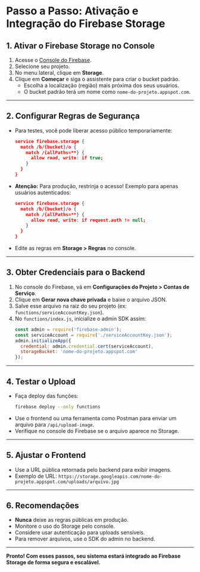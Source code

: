# Passo a Passo: Ativação e Integração do Firebase Storage

## 1. Ativar o Firebase Storage no Console

1. Acesse o [Console do Firebase](https://console.firebase.google.com/).
2. Selecione seu projeto.
3. No menu lateral, clique em **Storage**.
4. Clique em **Começar** e siga o assistente para criar o bucket padrão.
   - Escolha a localização (região) mais próxima dos seus usuários.
   - O bucket padrão terá um nome como `nome-do-projeto.appspot.com`.

---

## 2. Configurar Regras de Segurança

- Para testes, você pode liberar acesso público temporariamente:
  ```json
  service firebase.storage {
    match /b/{bucket}/o {
      match /{allPaths=**} {
        allow read, write: if true;
      }
    }
  }
  ```
- **Atenção:** Para produção, restrinja o acesso! Exemplo para apenas usuários autenticados:
  ```json
  service firebase.storage {
    match /b/{bucket}/o {
      match /{allPaths=**} {
        allow read, write: if request.auth != null;
      }
    }
  }
  ```
- Edite as regras em **Storage > Regras** no console.

---

## 3. Obter Credenciais para o Backend

1. No console do Firebase, vá em **Configurações do Projeto > Contas de Serviço**.
2. Clique em **Gerar nova chave privada** e baixe o arquivo JSON.
3. Salve esse arquivo na raiz do seu projeto (ex: `functions/serviceAccountKey.json`).
4. No `functions/index.js`, inicialize o admin SDK assim:
   ```js
   const admin = require('firebase-admin');
   const serviceAccount = require('./serviceAccountKey.json');
   admin.initializeApp({
     credential: admin.credential.cert(serviceAccount),
     storageBucket: 'nome-do-projeto.appspot.com'
   });
   ```

---

## 4. Testar o Upload

- Faça deploy das funções:
  ```sh
  firebase deploy --only functions
  ```
- Use o frontend ou uma ferramenta como Postman para enviar um arquivo para `/api/upload-image`.
- Verifique no console do Firebase se o arquivo aparece no Storage.

---

## 5. Ajustar o Frontend

- Use a URL pública retornada pelo backend para exibir imagens.
- Exemplo de URL: `https://storage.googleapis.com/nome-do-projeto.appspot.com/uploads/arquivo.jpg`

---

## 6. Recomendações

- **Nunca** deixe as regras públicas em produção.
- Monitore o uso do Storage pelo console.
- Considere usar autenticação para uploads sensíveis.
- Para remover arquivos, use o SDK do admin no backend.

---

**Pronto! Com esses passos, seu sistema estará integrado ao Firebase Storage de forma segura e escalável.**